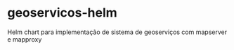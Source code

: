 # geoservicos-helm
Helm chart para implementação de sistema de geoserviços com mapserver e mapproxy
